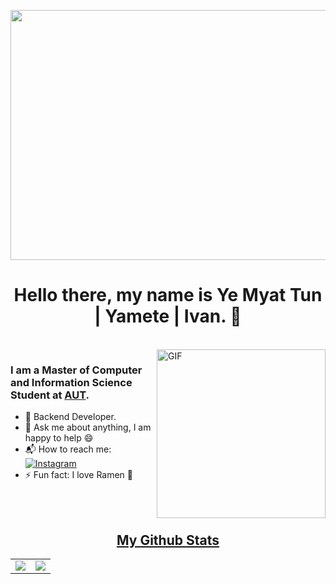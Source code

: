  <p align="center">
  <img src="https://media.tenor.com/Lpv2jkCIi70AAAAd/omen.gif" width="800" height="400"/>
 </p>
 
<p>
  <h1 align="center"><b>Hello there, my name is Ye Myat Tun | Yamete | Ivan. 👋</b></h1>
</p>

<br>

<img align="right" height="270px" alt="GIF" src="https://i.pinimg.com/originals/e4/26/70/e426702edf874b181aced1e2fa5c6cde.gif" />

### I am a Master of Computer and Information Science Student at <a href="https://www.aut.ac.nz/" target="_blank">AUT</a>.
- 🔭 Backend Developer.
- 💬 Ask me about anything, I am happy to help :smile:
- 📬 How to reach me: <a href="https://www.instagram.com/ymt.yamete/"><img alt="Instagram" src="https://img.shields.io/badge/Instagram%20-%23F05033.svg?logo=instagram&logoColor=white"></a>
- ⚡ Fun fact: I love Ramen 🍜


<br><br>

<h2 align="center"><u>My Github Stats</u></h2>
<table align="center">
  <tr>
    <td>
    <img align="center" src="https://github-readme-stats-sigma-five.vercel.app/api/top-langs/?username=YMT-Yamete&layout=compact&theme=github_dark&langs_count=10&exclude_repo=kasweb">
    </td>
    <td>
    <img align="center" src="https://github-readme-streak-stats.herokuapp.com/?user=YMT-Yamete&theme=holi-theme">
    </td>
  </tr>
</table>



